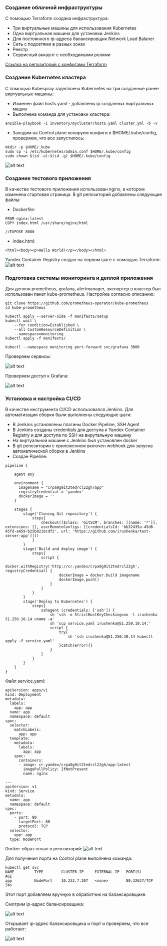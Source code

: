 
### Создание облачной инфраструктуры

С помощью Terraform создана инфраструктура:
- Три виртуальные машины для использования Kubernetes
- Одна виртуальная машина для установки Jenkins
- Для постоянного ip-адреса балансировщик Network Load Balaner
- Сеть с подсетями в разных зонах
- Реестр
- Сервисный аккаунт с необходимыми ролями

[Ссылка на репозиторий с конфигами Terraform](https://github.com/irushenka/terraform_configs)


### Создание Kubernetes кластера

С помощью Kubespray задеплоена Kubernetes на три созданные ранее виртуальные машины:
- Изменен файл hosts.yaml - добавлены ip созданных виртуальных машин
- Выполнена команда для установки кластера:

```
ansible-playbook -i inventory/mycluster/hosts.yaml cluster.yml -b -v
```

- Заходим на Control plane копируем конфиги в $HOME/.kube/config, проверяем, что все запустилось:

```
mkdir -p $HOME/.kube
sudo cp -i /etc/kubernetes/admin.conf $HOME/.kube/config
sudo chown $(id -u):$(id -g) $HOME/.kube/config
```

![alt text](https://github.com/irushenka/screens/blob/main/Screenshot%20from%202022-12-11%2019-47-15.png)

### Создание тестового приложения

В качестве тестового приложения использован nginx, в котором изменена стартовая страница.
В git репозиторий добавлены следующие файлы:
- Dockerfile:

```
FROM nginx:latest
COPY index.html /usr/share/nginx/html

//EXPOSE 8080
```

- index.html:

```
<html><body><p>Hello World!</p></body></html>
```
Yandex Container Registry создан на первом шаге с помощью Terraform:
![alt text](https://github.com/irushenka/screens/blob/main/Screenshot%20from%202022-12-11%2023-18-37.png)

### Подготовка cистемы мониторинга и деплой приложения

Для деплоя prometheus, grafana, alertmanager, экспортер в кластер был использован пакет kube-prometheus.
Настройка согласно описанию:

```
git clone https://github.com/prometheus-operator/kube-prometheus
cd kube-prometheus

kubectl apply --server-side -f manifests/setup
kubectl wait \
	--for condition=Established \
	--all CustomResourceDefinition \
	--namespace=monitoring
kubectl apply -f manifests/

kubectl --namespace monitoring port-forward svc/grafana 3000
```

Проверяем сервисы:

![alt text](https://github.com/irushenka/screens/blob/main/Screenshot%20from%202022-12-13%2016-30-25.png)


Проверяем доступ к Grafana:

![alt text](https://github.com/irushenka/screens/blob/main/Screenshot%20from%202022-12-13%2016-26-49.png)


### Установка и настройка CI/CD

В качестве инструмента CI/CD использовался Jenkins.
Для автоматизации сборки были выполнены следующие шаги:
- В  Jenkins установлены плагины Docker Pipeline, SSH Agent
- В  Jenkins созданы credentials для доступа к Yandex Container Registry и для доступа по SSH на вирутальную машину
- На виртуальной машине с Jenkins был установлен docker
- В git репозитории с приложением включен webhook для запуска автоматической сборки в Jenkins
- Создан Pipeline:

```
pipeline {
    
    agent any
    
    environment {
      imagename = "crpa0g9it2tedrcl22gh/app"
      registryCredential = 'yandex'
      dockerImage = ''
    } 
    
    stages {
        stage('Cloning Git repository') {
            steps{
                checkout([$class: 'GitSCM', branches: [[name: '*']], extensions: [], userRemoteConfigs: [[credentialsId: 'bb32435a-45d6-45fd-a459-b25b8218cdf2', url: 'https://github.com/irushenka/test-server-app']]])
            }
        }
        stage('Build and deploy image') {
            steps{
                script {
                    docker.withRegistry('http://cr.yandex/crpa0g9it2tedrcl22gh', registryCredential) {
                        dockerImage = docker.build imagename
                        dockerImage.push()
                    }
                }
            }
        }
        stage('Deploy to Kubernetes') {
            steps{
                sshagent (credentials: ['ssh']) {
                    sh 'ssh -o StrictHostKeyChecking=no -l irushenka 51.250.10.14 uname -a'
                    sh 'scp service.yaml irushenka@51.250.10.14:'
                    script {
                        try{
                            sh 'ssh irushenka@51.250.10.14 kubectl apply -f service.yaml'
                        }catch(error){}
                    }
                }
            }
        }
    }
}
```

Файл service.yaml:

```
apiVersion: apps/v1
kind: Deployment
metadata:
  labels:
    app: app
  name: app
  namespace: default
spec:
  selector:
    matchLabels:
      app: app
  template:
    metadata:
      labels:
        app: app
    spec:
      containers:
      - image: cr.yandex/crpa0g9it2tedrcl22gh/app:latest
        imagePullPolicy: IfNotPresent
        name: nginx
            
---
apiVersion: v1
kind: Service
metadata:
  name: app
  namespace: default
spec:
  ports:
    - port: 80
      targetPort: 80
      protocol: TCP
  selector:
    app: app
  type: NodePort
```

Docker-образ попал в репозиторий:
![alt text](https://github.com/irushenka/screens/blob/main/Screenshot%20from%202022-12-11%2023-18-45.png)

Для получения порта на Control plane выполнена команда:

```
kubectl get svc
NAME         TYPE        CLUSTER-IP     EXTERNAL-IP   PORT(S)        AGE
app          NodePort    10.233.7.207   <none>        80:32627/TCP   24s
```
Этот порт добавляем вручную в обработчик на балансировщике.

Смотрим ip-адрес балансировщика:

![alt text](https://github.com/irushenka/screens/blob/main/Screenshot%20from%202022-12-25%2002-34-42.png)


Открывает ip-адрес балансировщика и порт и проверяем, что все работает:

![alt text](https://github.com/irushenka/screens/blob/main/Screenshot%20from%202022-12-25%2002-33-49.png)
